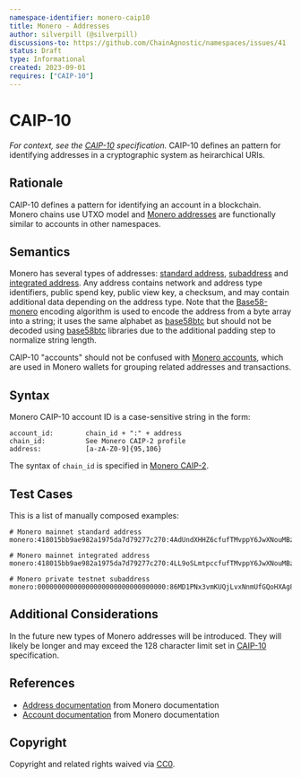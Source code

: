 ```yaml
---
namespace-identifier: monero-caip10
title: Monero - Addresses
author: silverpill (@silverpill)
discussions-to: https://github.com/ChainAgnostic/namespaces/issues/41
status: Draft
type: Informational
created: 2023-09-01
requires: ["CAIP-10"]
---
```


# CAIP-10

*For context, see the [CAIP-10][] specification.*
CAIP-10 defines an pattern for identifying addresses in a cryptographic system as heirarchical URIs.
## Rationale

CAIP-10 defines a pattern for identifying an account in a blockchain. 
Monero chains use UTXO model and [Monero addresses][] are functionally similar to accounts in other namespaces.

## Semantics

Monero has several types of addresses: [standard address](https://monerodocs.org/public-address/standard-address/), [subaddress](https://monerodocs.org/public-address/subaddress/) and [integrated address](https://monerodocs.org/public-address/integrated-address/). 
Any address contains network and address type identifiers, public spend key, public view key, a checksum, and may contain additional data depending on the address type. 
Note that the [Base58-monero][base58-monero] encoding algorithm is used to encode the address from a byte array into a string; it uses the same alphabet as [base58btc][] but should not be decoded using [base58btc][] libraries due to the additional padding step to normalize string length.

CAIP-10 "accounts" should not be confused with [Monero accounts][], which are used in Monero wallets for grouping related addresses and transactions.

## Syntax

Monero CAIP-10 account ID is a case-sensitive string in the form:

```
account_id:        chain_id + ":" + address
chain_id:          See Monero CAIP-2 profile
address:           [a-zA-Z0-9]{95,106}
```

The syntax of `chain_id` is specified in [Monero CAIP-2][].

## Test Cases

This is a list of manually composed examples:

```
# Monero mainnet standard address
monero:418015bb9ae982a1975da7d79277c270:4AdUndXHHZ6cfufTMvppY6JwXNouMBzSkbLYfpAV5Usx3skxNgYeYTRj5UzqtReoS44qo9mtmXCqY45DJ852K5Jv2684Rge

# Monero mainnet integrated address
monero:418015bb9ae982a1975da7d79277c270:4LL9oSLmtpccfufTMvppY6JwXNouMBzSkbLYfpAV5Usx3skxNgYeYTRj5UzqtReoS44qo9mtmXCqY45DJ852K5Jv2bYXZKKQePHES9khPK

# Monero private testnet subaddress
monero:00000000000000000000000000000000:86MD1PNx3vmKUQjLvxNnmUfGQoHXAg8x56Nq97KrziKj5K8ACnpNUYx2KjiNAczP3igo7uUUUoGssDvKuZ7UUEoM1A8cvZs
```

## Additional Considerations

In the future new types of Monero addresses will be introduced. 
They will likely be longer and may exceed the 128 character limit set in [CAIP-10][] specification.

## References

- [Address documentation][Monero Addresses] from Monero documentation
- [Account documentation][Monero Accounts] from Monero documentation

[CAIP-10]: https://github.com/ChainAgnostic/CAIPs/blob/master/CAIPs/caip-10.md
[Monero addresses]: https://www.getmonero.org/resources/moneropedia/address.html
[Monero accounts]: https://www.getmonero.org/resources/moneropedia/account.html
[base58-monero]: https://monerodocs.org/cryptography/base58/
[Monero CAIP-2]: https://github.com/ChainAgnostic/namespaces/blob/main/monero/caip2.md
[base58btc]: https://datatracker.ietf.org/doc/html/draft-msporny-base58-02
[base58btc-alphabet]: https://datatracker.ietf.org/doc/html/draft-msporny-base58-02#section-21

## Copyright

Copyright and related rights waived via [CC0](https://creativecommons.org/publicdomain/zero/1.0/).
